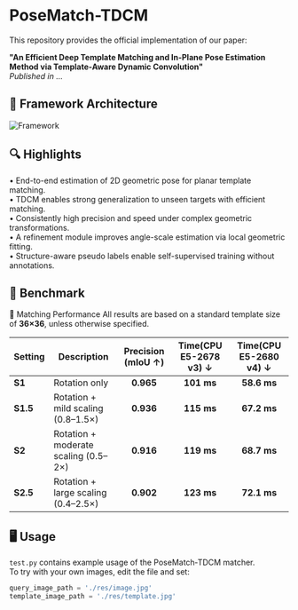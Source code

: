 # PoseMatch-TDCM

This repository provides the official implementation of our paper:

**"An Efficient Deep Template Matching and In-Plane Pose Estimation Method via Template-Aware Dynamic Convolution"**  
*Published in ...*

## 🔧 Framework Architecture

![Framework](framework.png)



## 🔍 Highlights

• End-to-end estimation of 2D geometric pose for planar template matching.  
• TDCM enables strong generalization to unseen targets with efficient matching.  
• Consistently high precision and speed under complex geometric transformations.  
• A refinement module improves angle-scale estimation via local geometric fitting.  
• Structure-aware pseudo labels enable self-supervised training without annotations.  

## 🧪 Benchmark
🚀 Matching Performance
All results are based on a standard template size of **36×36**, unless otherwise specified.

| Setting   | Description                          | Precision (mIoU ↑) | Time(CPU E5-2678 v3) ↓ | Time(CPU E5-2680 v4) ↓ |
| --------- | ------------------------------------ | :----------------: | :----------------:     | :-----------------:    |
| **S1**    | Rotation only                        |     **0.965**      |     **101 ms**         |     **58.6 ms**        |
| **S1.5**  | Rotation + mild scaling (0.8–1.5×)   |     **0.936**      |     **115 ms**         |     **67.2 ms**        |
| **S2**    | Rotation + moderate scaling (0.5–2×) |     **0.916**      |     **119 ms**         |     **68.7 ms**        |
| **S2.5**  | Rotation + large scaling (0.4–2.5×)  |     **0.902**      |     **123 ms**         |     **72.1 ms**        |


## 🖥️ Usage

`test.py` contains example usage of the PoseMatch‑TDCM matcher.  
To try with your own images, edit the file and set:

```python
query_image_path = './res/image.jpg'
template_image_path = './res/template.jpg'
